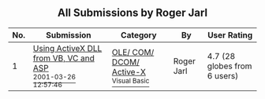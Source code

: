 ﻿<div align="center">

## All Submissions by Roger Jarl

</div>

No.  | Submission | Category | By   | User Rating
---- | ---------- | -------- | ---- | -----------
1 | [Using ActiveX DLL from VB, VC and ASP<br /><sup>2001-03-26 12:57:46</sup>](https://github.com/Planet-Source-Code/roger-jarl-using-activex-dll-from-vb-vc-and-asp__1-21938) | [OLE/ COM/ DCOM/ Active\-X<br /><sup>Visual Basic</sup>](../ByCategory/ole-com-dcom-active-x__1-29.md) | Roger Jarl | 4.7 (28 globes from 6 users)
